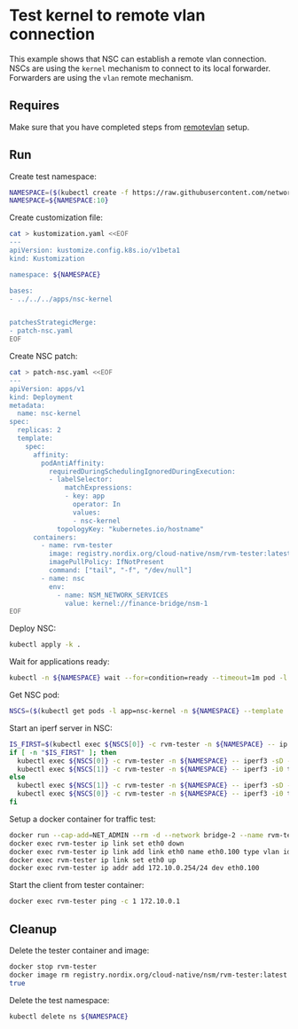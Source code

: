 # Test kernel to remote vlan connection

This example shows that NSC can establish a remote vlan connection.
NSCs are using the `kernel` mechanism to connect to its local forwarder.
Forwarders are using the `vlan` remote mechanism.

## Requires

Make sure that you have completed steps from [remotevlan](../../remotevlan) setup.

## Run

Create test namespace:

```bash
NAMESPACE=($(kubectl create -f https://raw.githubusercontent.com/networkservicemesh/deployments-k8s/7113942326f9001fa67b7a9effdf38d4eba2dbdd/examples/use-cases/namespace.yaml)[0])
NAMESPACE=${NAMESPACE:10}
```

Create customization file:

```bash
cat > kustomization.yaml <<EOF
---
apiVersion: kustomize.config.k8s.io/v1beta1
kind: Kustomization

namespace: ${NAMESPACE}

bases:
- ../../../apps/nsc-kernel


patchesStrategicMerge:
- patch-nsc.yaml
EOF
```

Create NSC patch:

```bash
cat > patch-nsc.yaml <<EOF
---
apiVersion: apps/v1
kind: Deployment
metadata:
  name: nsc-kernel
spec:
  replicas: 2
  template:
    spec:
      affinity:
        podAntiAffinity:
          requiredDuringSchedulingIgnoredDuringExecution:
          - labelSelector:
              matchExpressions:
              - key: app
                operator: In
                values:
                - nsc-kernel
            topologyKey: "kubernetes.io/hostname"
      containers:
        - name: rvm-tester
          image: registry.nordix.org/cloud-native/nsm/rvm-tester:latest
          imagePullPolicy: IfNotPresent
          command: ["tail", "-f", "/dev/null"]
        - name: nsc
          env:
            - name: NSM_NETWORK_SERVICES
              value: kernel://finance-bridge/nsm-1
EOF
```

Deploy NSC:

```bash
kubectl apply -k .
```

Wait for applications ready:

```bash
kubectl -n ${NAMESPACE} wait --for=condition=ready --timeout=1m pod -l app=nsc-kernel
```

Get NSC pod:

```bash
NSCS=($(kubectl get pods -l app=nsc-kernel -n ${NAMESPACE} --template '{{range .items}}{{.metadata.name}}{{"\n"}}{{end}}'))
```

Start an iperf server in NSC:

```bash
IS_FIRST=$(kubectl exec ${NSCS[0]} -c rvm-tester -n ${NAMESPACE} -- ip a s nsm-1 | grep 172.10.0.1)
if [ -n "$IS_FIRST" ]; then
  kubectl exec ${NSCS[0]} -c rvm-tester -n ${NAMESPACE} -- iperf3 -sD -B 172.10.0.1 -1
  kubectl exec ${NSCS[1]} -c rvm-tester -n ${NAMESPACE} -- iperf3 -i0 t 5 -c 172.10.0.1 -B 172.10.0.2
else
  kubectl exec ${NSCS[1]} -c rvm-tester -n ${NAMESPACE} -- iperf3 -sD -B 172.10.0.1 -1
  kubectl exec ${NSCS[0]} -c rvm-tester -n ${NAMESPACE} -- iperf3 -i0 t 5 -c 172.10.0.1 -B 172.10.0.2
fi
```

Setup a docker container for traffic test:

```bash
docker run --cap-add=NET_ADMIN --rm -d --network bridge-2 --name rvm-tester registry.nordix.org/cloud-native/nsm/rvm-tester:latest tail -f /dev/null
docker exec rvm-tester ip link set eth0 down
docker exec rvm-tester ip link add link eth0 name eth0.100 type vlan id 100
docker exec rvm-tester ip link set eth0 up
docker exec rvm-tester ip addr add 172.10.0.254/24 dev eth0.100
```

Start the client from tester container:

```bash
docker exec rvm-tester ping -c 1 172.10.0.1
```

## Cleanup

Delete the tester container and image:

```bash
docker stop rvm-tester
docker image rm registry.nordix.org/cloud-native/nsm/rvm-tester:latest
true
```

Delete the test namespace:

```bash
kubectl delete ns ${NAMESPACE}
```
